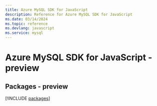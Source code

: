```yaml
---
title: Azure MySQL SDK for JavaScript
description: Reference for Azure MySQL SDK for JavaScript
ms.date: 03/14/2024
ms.topic: reference
ms.devlang: javascript
ms.service: mysql
---
```

# Azure MySQL SDK for JavaScript - preview
## Packages - preview
[!INCLUDE [packages](mysql-index.md)]